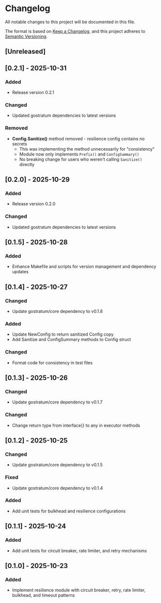 # Changelog

All notable changes to this project will be documented in this file.

The format is based on [Keep a Changelog](https://keepachangelog.com/en/1.0.0/),
and this project adheres to [Semantic Versioning](https://semver.org/spec/v2.0.0.html).

## [Unreleased]


## [0.2.1] - 2025-10-31

### Added
- Release version 0.2.1

### Changed
- Updated gostratum dependencies to latest versions


### Removed
- **Config.Sanitize()** method removed - resilience config contains no secrets
  - This was implementing the method unnecessarily for "consistency"
  - Module now only implements `Prefix()` and `ConfigSummary()`
  - No breaking change for users who weren't calling `Sanitize()` directly

## [0.2.0] - 2025-10-29

### Added
- Release version 0.2.0

### Changed
- Updated gostratum dependencies to latest versions


## [0.1.5] - 2025-10-28

### Added

- Enhance Makefile and scripts for version management and dependency updates

## [0.1.4] - 2025-10-27

### Changed

- Update gostratum/core dependency to v0.1.8

### Added

- Update NewConfig to return sanitized Config copy
- Add Sanitize and ConfigSummary methods to Config struct

### Changed

- Format code for consistency in test files

## [0.1.3] - 2025-10-26

### Changed

- Update gostratum/core dependency to v0.1.7

### Changed

- Change return type from interface{} to any in executor methods

## [0.1.2] - 2025-10-25

### Changed

- Update gostratum/core dependency to v0.1.5

### Fixed

- Update gostratum/core dependency to v0.1.4

### Added

- Add unit tests for bulkhead and resilience configurations

## [0.1.1] - 2025-10-24

### Added

- Add unit tests for circuit breaker, rate limiter, and retry mechanisms

## [0.1.0] - 2025-10-23

### Added

- Implement resilience module with circuit breaker, retry, rate limiter, bulkhead, and timeout patterns